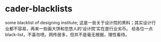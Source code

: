 # cader-blacklists
some blacklist of designing institute; 
	这是一些关于设计院的黑料；其实设计行业都不容易，再来一些画大饼和忽悠人的‘设计院’实在是行业劣币。 
	给各位一点black-list，不喜勿喷。网传居多，但并不是毫无根据，理性看待。
